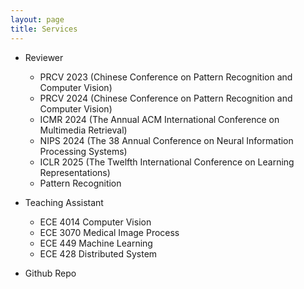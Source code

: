 ```yaml
---
layout: page
title: Services
---
```


- Reviewer
  - PRCV 2023 (Chinese Conference on Pattern Recognition and Computer Vision)
  - PRCV 2024 (Chinese Conference on Pattern Recognition and Computer Vision)
  - ICMR 2024 (The Annual ACM International Conference on Multimedia Retrieval)
  - NIPS 2024 (The 38 Annual Conference on Neural Information Processing Systems)
  - ICLR 2025 (The Twelfth International Conference on Learning Representations)
  - Pattern Recognition

- Teaching Assistant
  - ECE 4014 Computer Vision
  - ECE 3070 Medical Image Process
  - ECE 449 Machine Learning
  - ECE 428 Distributed System
- Github Repo
    
